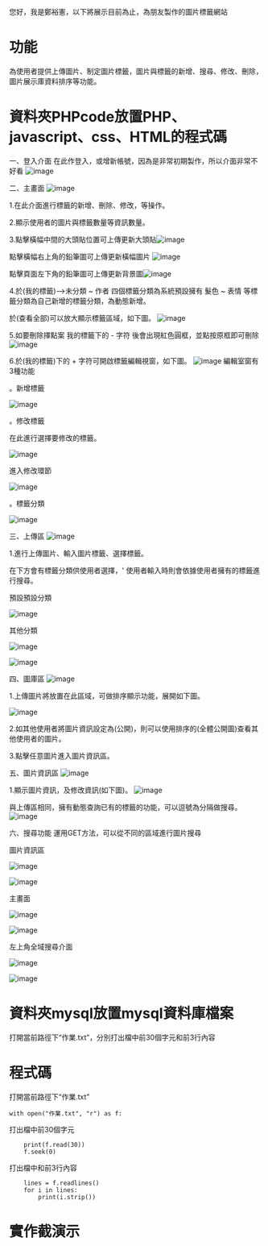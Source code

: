 您好，我是鄭裕憲，以下將展示目前為止，為朋友製作的圖片標籤網站
# 功能
為使用者提供上傳圖片、制定圖片標籤，圖片與標籤的新增、搜尋、修改、刪除，圖片展示庫資料排序等功能。
# 資料夾PHPcode放置PHP、javascript、css、HTML的程式碼
一、登入介面
在此作登入，或增新帳號，因為是非常初期製作，所以介面非常不好看
![image](https://github.com/OHIMEOPP/mySite/blob/main/%E5%B1%95%E7%A4%BA%E5%9C%96%E7%89%87/%E7%99%BB%E5%85%A5%E7%95%AB%E9%9D%A2.png)

二、主畫面
![image](https://github.com/OHIMEOPP/mySite/blob/main/%E5%B1%95%E7%A4%BA%E5%9C%96%E7%89%87/%E5%80%8B%E4%BA%BA%E4%B8%BB%E7%95%AB%E9%9D%A2.png)

1.在此介面進行標籤的新增、刪除、修改，等操作。

2.顯示使用者的圖片與標籤數量等資訊數量。

3.點擊橫幅中間的大頭貼位置可上傳更新大頭貼![image](https://github.com/OHIMEOPP/mySite/blob/main/%E5%B1%95%E7%A4%BA%E5%9C%96%E7%89%87/%E5%A4%A7%E9%A0%AD%E8%B2%BC%E5%9C%96%E7%89%87%E5%88%87%E6%8F%9B.png) 

點擊橫幅右上角的鉛筆圖可上傳更新橫幅圖片 ![image](https://github.com/OHIMEOPP/mySite/blob/main/%E5%B1%95%E7%A4%BA%E5%9C%96%E7%89%87/%E8%83%8C%E6%99%AF%E8%B2%BC%E5%9C%96%E7%89%87%E5%88%87%E6%8F%9B.png) 

點擊頁面左下角的鉛筆圖可上傳更新背景圖![image](https://github.com/OHIMEOPP/mySite/blob/main/%E5%B1%95%E7%A4%BA%E5%9C%96%E7%89%87/%E8%A1%8C%E5%B9%85%E5%9C%96%E7%89%87%E5%88%87%E6%8F%9B.png)

4.於(我的標籤)-->未分類 ~ 作者 四個標籤分類為系統預設擁有
              髮色   ~ 表情 等標籤分類為自己新增的標籤分類，為動態新增。

於(查看全部)可以放大顯示標籤區域，如下圖。
![image](https://github.com/OHIMEOPP/mySite/blob/main/%E5%B1%95%E7%A4%BA%E5%9C%96%E7%89%87/%E5%80%8B%E4%BA%BA%E6%A8%99%E7%B1%A4%E9%A1%AF%E7%A4%BA.png)

5.如要刪除擇點案 我的標籤下的 - 字符 後會出現紅色圓框，並點按原框即可刪除
![image](https://github.com/OHIMEOPP/mySite/blob/main/%E5%B1%95%E7%A4%BA%E5%9C%96%E7%89%87/%E7%BF%BB%E9%99%A4%E6%A8%99%E7%B1%A4%E9%A1%AF%E7%A4%BA.png)

6.於(我的標籤)下的 + 字符可開啟標籤編輯視窗，如下圖。
![image](https://github.com/OHIMEOPP/mySite/blob/main/%E5%B1%95%E7%A4%BA%E5%9C%96%E7%89%87/%E6%A8%99%E7%B1%A4%E7%B7%A8%E8%BC%AF%E8%A6%96%E7%AA%97.png)
編輯室窗有3種功能

。新增標籤

![image](https://github.com/OHIMEOPP/mySite/blob/main/%E5%B1%95%E7%A4%BA%E5%9C%96%E7%89%87/%E6%96%B0%E5%A2%9E%E6%A8%99%E7%B1%A4.png)

。修改標籤

在此進行選擇要修改的標籤。

![image](https://github.com/OHIMEOPP/mySite/blob/main/%E5%B1%95%E7%A4%BA%E5%9C%96%E7%89%87/%E4%BF%AE%E6%94%B9%E6%A8%99%E7%B1%A42.png)

進入修改環節

![image](https://github.com/OHIMEOPP/mySite/blob/main/%E5%B1%95%E7%A4%BA%E5%9C%96%E7%89%87/%E4%BF%AE%E6%94%B9%E6%A8%99%E7%B1%A4.png)

。標籤分類

![image](https://github.com/OHIMEOPP/mySite/blob/bf400485bc83f4ffff11000df45061b2067bb8cd/%E5%B1%95%E7%A4%BA%E5%9C%96%E7%89%87/%E6%A8%99%E7%B1%A4%E5%88%86%E9%A1%9E.png)

三、上傳區
![image](https://github.com/OHIMEOPP/mySite/blob/main/%E5%B1%95%E7%A4%BA%E5%9C%96%E7%89%87/%E4%B8%8A%E5%82%B3%E5%8D%80.png)

1.進行上傳圖片、輸入圖片標籤、選擇標籤。

在下方會有標籤分類供使用者選擇，' 使用者輸入時則會依據使用者擁有的標籤進行搜尋。

預設預設分類

![image](https://github.com/OHIMEOPP/mySite/blob/main/%E5%B1%95%E7%A4%BA%E5%9C%96%E7%89%87/%E4%B8%8A%E5%82%B3%E5%8D%80%E9%81%B8%E6%93%87%E6%A8%99%E7%B1%A41.png)

其他分類

![image](https://github.com/OHIMEOPP/mySite/blob/main/%E5%B1%95%E7%A4%BA%E5%9C%96%E7%89%87/%E4%B8%8A%E5%82%B3%E5%8D%80%E9%81%B8%E6%93%87%E6%A8%99%E7%B1%A42.png)

![image](https://github.com/OHIMEOPP/mySite/blob/main/%E5%B1%95%E7%A4%BA%E5%9C%96%E7%89%87/%E4%B8%8A%E5%82%B3%E5%8D%80%E9%81%B8%E6%93%87%E6%A8%99%E7%B1%A43.png)

四、圖庫區
![image](https://github.com/OHIMEOPP/mySite/blob/main/%E5%B1%95%E7%A4%BA%E5%9C%96%E7%89%87/%E5%9C%96%E5%BA%AB%E5%8D%80.png)

1.上傳圖片將放置在此區域，可做排序顯示功能，展開如下圖。

![image](https://github.com/OHIMEOPP/mySite/blob/main/%E5%B1%95%E7%A4%BA%E5%9C%96%E7%89%87/%E5%9C%96%E5%BA%AB%E5%8D%80%E6%8E%92%E5%BA%8F.png)

2.如其他使用者將圖片資訊設定為(公開)，則可以使用排序的(全體公開圖)查看其他使用者的圖片。

3.點擊任意圖片進入圖片資訊區。

五、圖片資訊區
![image](https://github.com/OHIMEOPP/mySite/blob/main/%E5%B1%95%E7%A4%BA%E5%9C%96%E7%89%87/%E5%9C%96%E7%89%87%E8%B3%87%E8%A8%8A%E5%8D%80.png)

1.顯示圖片資訊，及修改資訊(如下圖)。
![image](https://github.com/OHIMEOPP/mySite/blob/main/%E5%B1%95%E7%A4%BA%E5%9C%96%E7%89%87/%E5%9C%96%E7%89%87%E8%B3%87%E8%A8%8A%E5%8D%80%E7%B7%A8%E8%BC%AF%E5%8D%80.png)

與上傳區相同，擁有動態查詢已有的標籤的功能，可以逗號為分隔做搜尋。
![image](https://github.com/OHIMEOPP/mySite/blob/main/%E5%B1%95%E7%A4%BA%E5%9C%96%E7%89%87/%E5%9C%96%E7%89%87%E8%B3%87%E8%A8%8A%E5%8D%80%E7%B7%A8%E8%BC%AF%E5%8D%802.png)

六、搜尋功能
運用GET方法，可以從不同的區域進行圖片搜尋

圖片資訊區

![image](https://github.com/OHIMEOPP/mySite/blob/a9f153757450d3b1879687110bf42793bc26fc76/%E5%B1%95%E7%A4%BA%E5%9C%96%E7%89%87/%E6%90%9C%E5%B0%8B%E5%9C%96%E7%89%87tag.png)

![image](https://github.com/OHIMEOPP/mySite/blob/a9f153757450d3b1879687110bf42793bc26fc76/%E5%B1%95%E7%A4%BA%E5%9C%96%E7%89%87/%E6%90%9C%E5%B0%8B%E5%9C%96%E7%89%87tag%E9%A1%AF%E7%A4%BA.png)

主畫面

![image](https://github.com/OHIMEOPP/mySite/blob/a9f153757450d3b1879687110bf42793bc26fc76/%E5%B1%95%E7%A4%BA%E5%9C%96%E7%89%87/%E6%90%9C%E5%B0%8B%E5%9C%96%E7%89%87%E4%B8%BB%E7%95%AB%E9%9D%A2.png)

![image](https://github.com/OHIMEOPP/mySite/blob/a9f153757450d3b1879687110bf42793bc26fc76/%E5%B1%95%E7%A4%BA%E5%9C%96%E7%89%87/%E6%90%9C%E5%B0%8B%E5%9C%96%E7%89%87%E4%B8%BB%E7%95%AB%E9%9D%A2%E9%A1%AF%E7%A4%BA.png)

左上角全域搜尋介面

![image](https://github.com/OHIMEOPP/mySite/blob/a9f153757450d3b1879687110bf42793bc26fc76/%E5%B1%95%E7%A4%BA%E5%9C%96%E7%89%87/%E6%90%9C%E5%B0%8B%E4%BB%8B%E9%9D%A2.png)

![image](https://github.com/OHIMEOPP/mySite/blob/581a946faec0462810da539830e0ec4641be5fce/%E5%B1%95%E7%A4%BA%E5%9C%96%E7%89%87/%E6%90%9C%E5%B0%8B%E4%BB%8B%E9%9D%A2%E9%A1%AF%E7%A4%BA.png)

# 資料夾mysql放置mysql資料庫檔案
打開當前路徑下“作業.txt”，分別打出檔中前30個字元和前3行內容
# 程式碼
打開當前路徑下“作業.txt”
```
with open("作業.txt", "r") as f:
```
打出檔中前30個字元
```
    print(f.read(30))
    f.seek(0)
```
打出檔中和前3行內容
```
    lines = f.readlines()
    for i in lines:
        print(i.strip())
```
# 實作截演示

